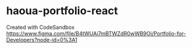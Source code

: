 # haoua-portfolio-react
Created with CodeSandbox
https://www.figma.com/file/B4tWUAi7mBTWZdR0wWB9Oi/Portfolio-for-Developers?node-id=0%3A1
